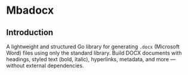# Mbadocx

## Introduction	

A lightweight and structured Go library for generating `.docx` (Microsoft Word) files using only the standard library. Build DOCX documents with headings, styled text (bold, italic), hyperlinks, metadata, and more — without external dependencies.
